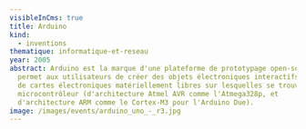 ```yaml
---
visibleInCms: true
title: Arduino
kind:
  - inventions
thematique: informatique-et-reseau
year: 2005
abstract: Arduino est la marque d'une plateforme de prototypage open-source qui
  permet aux utilisateurs de créer des objets électroniques interactifs à partir
  de cartes électroniques matériellement libres sur lesquelles se trouve un
  microcontrôleur (d'architecture Atmel AVR comme l'Atmega328p, et
  d'architecture ARM comme le Cortex-M3 pour l'Arduino Due).
image: /images/events/arduino_uno_-_r3.jpg
---
```

